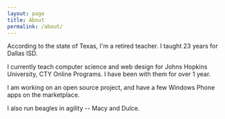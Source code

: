 ```yaml
---
layout: page
title: About
permalink: /about/
---
```


According to the state of Texas, I'm a retired teacher.  I taught 23 years for Dallas ISD.

I currently teach computer science and web design for Johns Hopkins University, 
CTY Online Programs.  I have been with them for over 1 year.

I am working on an open source project, and have a few Windows Phone apps on the marketplace.

I also run beagles in agility -- Macy and Dulce.